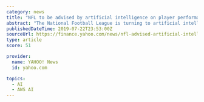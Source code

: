 ```yaml
---
category: news
title: "NFL to be advised by artificial intelligence on player performance, salary"
abstract: "The National Football League is turning to artificial intelligence to determine whether ... The new system, in conjunction with Amazon Web Services (AWS), will provide never-before-seen metrics ..."
publishedDateTime: 2019-07-22T23:53:00Z
sourceUrl: https://finance.yahoo.com/news/nfl-advised-artificial-intelligence-player-234802157.html
type: article
score: 51

provider:
  name: YAHOO! News
  id: yahoo.com

topics:
  - AI
  - AWS AI
---
```

